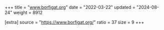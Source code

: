 +++
title = "www.borfigat.org"
date = "2022-03-22"
updated = "2024-08-24"
weight = 8912

[extra]
source = "https://www.borfigat.org/"
ratio = 37
size = 9
+++
